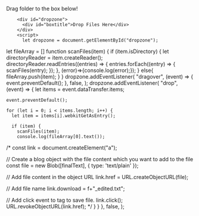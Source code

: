 
<html>
    <head>
        <title>Word to Pdf</title>
        <style>
#dropzone {
  text-align: center;
  width: 300px;
  height: 100px;
  margin: 10px;
  padding: 10px;
  border: 4px dashed red;
  border-radius: 10px;
}

#boxtitle {
  display: table-cell;
  vertical-align: middle;
  text-align: center;
  color: black;
  font:
    bold 2em "Arial",
    sans-serif;
  width: 300px;
  height: 100px;
}

body {
  font:
    14px "Arial",
    sans-serif;
}
        </style>
    </head>
    <body>
        <p>Drag folder to the box below!</p>

        <div id="dropzone">
          <div id="boxtitle">Drop Files Here</div>
        </div>    
        <script>
          let dropzone = document.getElementById("dropzone");
let fileArray = []
function scanFiles(item) {
  if (item.isDirectory) {
    let directoryReader = item.createReader();
    directoryReader.readEntries((entries) => {
      entries.forEach((entry) => {
        scanFiles(entry);
      });
    }, (error)=>{console.log(error);});
  }
  else{
    fileArray.push(item);
  }
}
dropzone.addEventListener(
  "dragover",
  (event) => {
    event.preventDefault();
  },
  false,
);
dropzone.addEventListener(
  "drop",
  (event) => {
    let items = event.dataTransfer.items;

    event.preventDefault();

    for (let i = 0; i < items.length; i++) {
      let item = items[i].webkitGetAsEntry();

      if (item) {
        scanFiles(item);
        console.log(fileArray[0].text());
/*
const link = document.createElement("a");

// Create a blog object with the file content which you want to add to the file
const file = new Blob([finalText], { type: 'text/plain' });

// Add file content in the object URL
link.href = URL.createObjectURL(file);

// Add file name
link.download = f+"_edited.txt";

// Add click event to <a> tag to save file.
link.click();
URL.revokeObjectURL(link.href);
*/
      }
    }
  },
  false,
);
        </script>
    </body>
</html>
